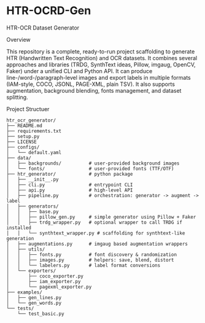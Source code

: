 # HTR-OCRD-Gen
HTR-OCR Dataset Generator

Overview

This repository is a complete, ready-to-run project scaffolding to generate HTR (Handwritten Text Recognition) and OCR datasets.
It combines several approaches and libraries (TRDG, SynthText ideas, Pillow, imgaug, OpenCV, Faker) under a unified CLI and Python API. 
It can produce line-/word-/paragraph-level images and export labels in multiple formats (IAM-style, COCO, JSONL, PAGE-XML, plain TSV). 
It also supports augmentation, background blending, fonts management, and dataset splitting.


Project Structuer 
```
htr_ocr_generator/
├── README.md
├── requirements.txt
├── setup.py
├── LICENSE
├── configs/
│   └── default.yaml
├── data/
│   ├── backgrounds/          # user-provided background images
│   └── fonts/                # user-provided fonts (TTF/OTF)
├── htr_generator/            # python package
│   ├── __init__.py
│   ├── cli.py                # entrypoint CLI
│   ├── api.py                # high-level API
│   ├── pipeline.py           # orchestration: generator -> augment -> label
│   ├── generators/
│   │   ├── base.py
│   │   ├── pillow_gen.py     # simple generator using Pillow + Faker
│   │   ├── trdg_wrapper.py   # optional wrapper to call TRDG if installed
│   │   └── synthtext_wrapper.py # scaffolding for synthtext-like generation
│   ├── augmentations.py      # imgaug based augmentation wrappers
│   ├── utils/
│   │   ├── fonts.py          # font discovery & randomization
│   │   ├── images.py         # helpers: save, blend, distort
│   │   └── labelers.py       # label format conversions
│   └── exporters/
│       ├── coco_exporter.py
│       ├── iam_exporter.py
│       └── pagexml_exporter.py
├── examples/
│   ├── gen_lines.py
│   └── gen_words.py
└── tests/
    └── test_basic.py
```